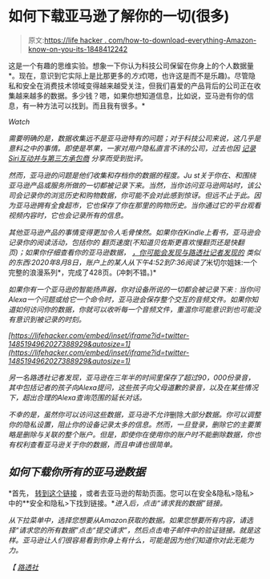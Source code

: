 # 如何下载亚马逊了解你的一切(很多)

> 原文:[https://life hacker . com/how-to-download-everything-Amazon-know-on-you-its-1848412242](https://lifehacker.com/how-to-download-everything-amazon-knows-about-you-its-1848412242)

这是一个有趣的思维实验。想象一下你认为科技公司保留在你身上的个人数据量*。现在，意识到它实际上是比那更多的*方式*(嗯，也许这是而不是乐趣)。尽管隐私和安全在消费技术领域变得越来越受关注，但我们喜爱的产品背后的公司正在收集越来越多的数据。多少钱？嗯，如果你想知道信息，比如说，亚马逊有你的信息，有一种方法可以找到。而且我有很多。* 

*Watch*

*需要明确的是，数据收集远不是亚马逊特有的问题；对于科技公司来说，这几乎是意料之中的事情。即使是苹果，一家对用户隐私直言不讳的公司，过去也因 [记录Siri互动并与第三方承包商](https://lifehacker.com/how-to-delete-voice-recordings-with-alexa-google-assis-1836977240) 分享而受到批评。*

*然而，亚马逊的问题是他们收集和存档你的数据的程度。Ju st关于你在、和围绕亚马逊产品或服务所做的一切都被记录下来。当然，当你访问亚马逊网站时，该公司会记录你的浏览历史和购物数据，你可能不会对此感到惊讶。但远不止于此。因为亚马逊拥有全食超市，它也保存了你在那里的购物历史。当你通过它的平台观看视频内容时，它也会记录所有的信息。* 

*其他亚马逊产品的事情变得更加令人毛骨悚然。如果你在Kindle上看书，亚马逊会记录你的阅读活动，包括你的 *翻页速度*(不知道贝佐斯更喜欢慢翻页还是快翻页)；如果你仔细查看你的亚马逊数据， [，你可能会发现与路透社记者发现的](https://www.reuters.com/investigates/special-report/amazon-privacy-lobbying) 类似的东西:2020年8月8日，账户上的某人从下午4:52到7:36阅读了*米切尔姐妹:一个完整的浪漫系列*，完成了428页。(冲刺不错。)*

*如果你有一个亚马逊的智能扬声器，你对设备所说的一切都会被记录下来 : 当你问Alexa一个问题或给它一个命令时，亚马逊会保存整个交互的音频文件。如果你知道如何访问你的数据，你就可以收听每一个音频文件，重温你可能意识到也可能没有意识到被记录的时刻。*

 *[https://lifehacker.com/embed/inset/iframe?id=twitter-1485194962027388929&autosize=1](https://lifehacker.com/embed/inset/iframe?id=twitter-1485194962027388929&autosize=1)* 

*另一名路透社记者发现，亚马逊在三年半的时间里保存了超过90，000份录音，其中包括记者的孩子向Alexa提问，这些孩子向父母道歉的录音，以及在某些情况下，超出合理的Alexa查询范围的延长对话。*

*不幸的是，虽然你可以访问这些数据，亚马逊不允许*删除*大部分数据。你可以调整你的隐私设置，阻止你的设备记录太多的信息。然而，一旦登录，删除它的主要策略是删除与关联的整个账户。但是，即使你在使用你的账户时不能删除数据，你也有权利查看亚马逊关于你的数据，而且申请也很简单。* 

## *如何下载你所有的亚马逊数据*

*首先， [转到这个链接](https://www.amazon.com/gp/help/customer/display.html?asc_campaign=InlineText&asc_refurl=https://lifehacker.com/how-to-download-everything-amazon-knows-about-you-its-1848412242&asc_source=&nodeId=GXPU3YPMBZQRWZK2&tag=kinjalifehackerlink-20) ，或者去亚马逊的帮助页面。您可以在安全&隐私>隐私>中的**安全和隐私>下找到链接。**进入后，点击“请求我的数据”链接。*

*从下拉菜单中，选择您想要从Amazon获取的数据。如果您想要所有内容，请选择“请求您的所有数据”点击“提交请求”，然后点击电子邮件中的验证链接。就是这样。亚马逊让人们很容易看到你身上有什么，可能是因为他们知道你对此无能为力。*

*【 [路透社](https://www.reuters.com/investigates/special-report/amazon-privacy-lobbying)*